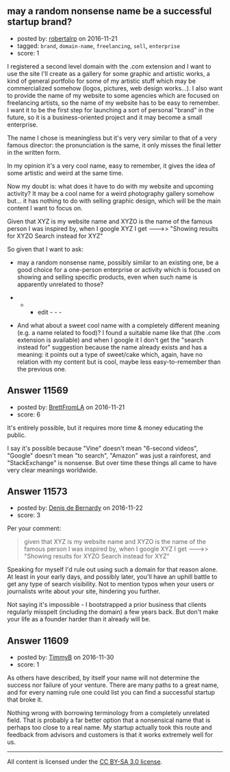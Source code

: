 ## may a random nonsense name be a successful startup brand?

- posted by: [robertalrp](https://stackexchange.com/users/7500387/robertalrp) on 2016-11-21
- tagged: `brand`, `domain-name`, `freelancing`, `sell`, `enterprise`
- score: 1

I registered a second level domain with the .com extension and I want to use the site I'll create as a gallery for some graphic and artistic works, a kind of general portfolio for some of my artistic stuff which may be commercialized somehow (logos, pictures, web design works...).
I also want to provide the name of my website to some agencies which are focused on freelancing artists, so the name of my website has to be easy to remember.
I want it to be the first step for launching a sort of personal "brand" in the future, so it is a business-oriented project and it may become a small enterprise.

The name I chose is meaningless but it's very very similar to that of a very famous director: the pronunciation is the same, it only misses the final letter in the written form.

In my opinion it's a very cool name, easy to remember, it gives the idea of some artistic and weird at the same time. 

Now my doubt is: what does it have to do with my website and upcoming activity?
It may be a cool name for a weird photography gallery somehow but... it has nothing to do with selling graphic design, which will be the main content I want to focus on.

Given that XYZ is my website name and XYZO is the name of the famous person I was inspired by, when I google XYZ I get --->> "Showing results for XYZO Search instead for XYZ" 

So given that I want to ask:

 - may a random nonsense name, possibly similar to an existing one, be a good choice for a one-person enterprise or activity which is focused on showing and selling specific products, even when such name is apparently unrelated to those?


 - - - edit - - -

 - And what about a sweet cool name with a completely different meaning (e.g. a name related to food)?
I found a suitable name like that (the .com extension is available) and when I google it I don't get the "search instead for" suggestion because the name already exists and has a meaning: it points out a type of sweet/cake which, again, have no relation with my content but is cool, maybe less easy-to-remember than the previous one.



## Answer 11569

- posted by: [BrettFromLA](https://stackexchange.com/users/2813127/brettfromla) on 2016-11-21
- score: 6

It's entirely possible, but it requires more time & money educating the public.

I say it's possible because "Vine" doesn't mean "6-second videos", "Google" doesn't mean "to search", "Amazon" was just a rainforest, and "StackExchange" is nonsense.  But over time these things all came to have very clear meanings worldwide.


## Answer 11573

- posted by: [Denis de Bernardy](https://stackexchange.com/users/182468/denis-de-bernardy) on 2016-11-22
- score: 3

Per your comment:

> given that XYZ is my website name and XYZO is the name of the famous person I was inspired by, when I google XYZ I get --->> "Showing results for XYZO Search instead for XYZ"

Speaking for myself I'd rule out using such a domain for that reason alone. At least in your early days, and possibly later, you'll have an uphill battle to get any type of search visibility. Not to mention typos when your users or journalists write about your site, hindering you further.

Not saying it's impossible - I bootstrapped a prior business that clients regularly misspelt (including the domain) a few years back. But don't make your life as a founder harder than it already will be.


## Answer 11609

- posted by: [TimmyB](https://stackexchange.com/users/8782762/timmyb) on 2016-11-30
- score: 1

As others have described, by itself your name will not determine the success nor failure of your venture.  There are many paths to a great name, and for every naming rule one could list you can find a successful startup that broke it.  

Nothing wrong with borrowing terminology from a completely unrelated field.  That is probably a far better option that a nonsensical name that is perhaps too close to a real name. My startup actually took this route and feedback from advisors and customers is that it works extremely well for us.



---

All content is licensed under the [CC BY-SA 3.0 license](https://creativecommons.org/licenses/by-sa/3.0/).

